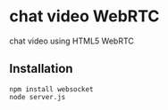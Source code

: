 chat video WebRTC
=================

chat video using HTML5 WebRTC

Installation
------------

    npm install websocket
    node server.js
